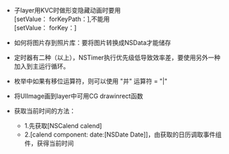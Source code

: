 * 子layer用KVC时做形变隐藏动画时要用   
  \[setValue： forKeyPath：\],不能用  
  \[setValue： forKey：\]

* 如何将图片存到照片库：要将图片转换成NSData才能储存

* 定时器有二种（以上），NSTimer执行优先级低导致效率差，要使用另外一种加入到主运行循环。

* 枚举中如果有移位运算符，则可以使用 "并" 运算符 = "\|"

* 将UIImage画到layer中可用CG drawinrect函数

* 获取当前时间的方法：

  * 1.先获取\[NSCalend calend\]
  * 2.\[calend component: date:\[NSDate Date\]\]，由获取的日历调取事件组件，获得当前时间




